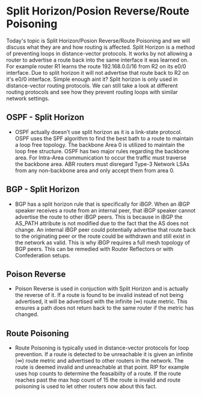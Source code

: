 # **Split Horizon/Posion Reverse/Route Poisoning**

Today's topic is Split Horizon/Posion Reverse/Route Poisoning and we will discuss what they are and how routing is affected. Split Horizon is a method of preventing loops in distance-vector protocols. It works by not allowing a router to advertise a route back into the same interface it was learned on. For example router R1 learns the route 192.168.0.0/16 from R2 on its e0/0 interface. Due to split horizon it will not advertise that route back to R2 on it's e0/0 interface. Simple enough aint it? Split horizon is only used in distance-vector routing protocols. We can still take a look at different routing protocols and see how they prevent routing loops with similar network settings.

## OSPF - Split Horizon

- OSPF actually doesn't use split horizon as it is a link-state protocol. OSPF uses the SPF algorithm to find the best bath to a route to maintain a loop free topology. The backbone Area 0 is utilized to maintain the loop free structure. OSPF has two major rules regarding the backbone area. For Intra-Area communication to occur the traffic must traverse the backbone area. ABR routers must disregard Type-3 Network LSAs from any non-backbone area and only accept them from area 0.

## BGP - Split Horizon

- BGP has a split horizon rule that is specifically for iBGP. When an iBGP speaker receives a route from an internal peer, that iBGP speaker cannot advertise the route to other iBGP peers. This is because in iBGP the AS_PATH attribute is not modified due to the fact that the AS does not change. An internal iBGP peer could potentially advertise that route back to the originating peer or the route could be withdrawn and still exist in the network as valid. This is why iBGP requires a full mesh topology of BGP peers. This can be remedied with Router Reflectors or with Confederation setups.

## Poison Reverse

- Poison Reverse is used in conjuction with Split Horizon and is actually the reverse of it. If a route is found to be invalid instead of not being advertised, it will be advertised with the infinite (∞) route metric. This ensures a path does not return back to the same router if the metric has changed.

## Route Poisoning

- Route Poisoning is typically used in distance-vector protocols for loop prevention. If a route is detected to be unreachable it is given an infinite (∞) route metric and advertised to other routers in the network. The route is deemed invalid and unreachable at that point. RIP for example uses hop counts to determine the feasaibilty of a route. If the route reaches past the max hop count of 15 the route is invalid and route poisoning is used to let other routers now about this fact.